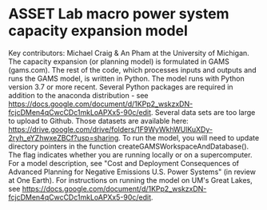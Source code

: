 # ASSET Lab macro power system capacity expansion model
Key contributors: Michael Craig & An Pham at the University of Michigan.
The capacity expansion (or planning model) is formulated in GAMS (gams.com). The rest of the code, which processes inputs and outputs and runs the GAMS model, is written in Python. 
The model runs with Python version 3.7 or more recent. Several Python packages are required in addition to the anaconda distribution - see https://docs.google.com/document/d/1KPp2_wskzxDN-fcjcDMen4qCwcCDc1mkLoAPXx5-90c/edit.
Several data sets are too large to upload to Github. Those datasets are available here: https://drive.google.com/drive/folders/1F9WyWkhWUlKuXDy-2ryh_eYZhwxeZBCf?usp=sharing. 
To run the model, you will need to update directory pointers in the function createGAMSWorkspaceAndDatabase(). The flag indicates whether you are running locally or on a supercomputer.
For a model description, see "Cost and Deployment Consequences of Advanced Planning for Negative Emissions U.S. Power Systems" (in review at One Earth). 
For instructions on running the model on UM's Great Lakes, see https://docs.google.com/document/d/1KPp2_wskzxDN-fcjcDMen4qCwcCDc1mkLoAPXx5-90c/edit.

